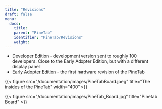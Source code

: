 ```yaml
---
title: "Revisions"
draft: false
menu:
  docs:
    title:
    parent: "PineTab"
    identifier: "PineTab/Revisions"
    weight: 
---
```


* Developer Edition - development version sent to roughly 100 developers. Close to the Early Adopter Edition, but with a different display panel
* [Early Adopter Edition](/documentation/PineTab/Revisions/Early_adopters) - the first hardware revision of the PineTab

{{< figure src="/documentation/images/PineTabBoard.jpeg" title="The insides of the PineTab" width="400" >}}

{{< figure src="/documentation/images/PineTab_Board.jpg" title="Pinetab Board" >}}
